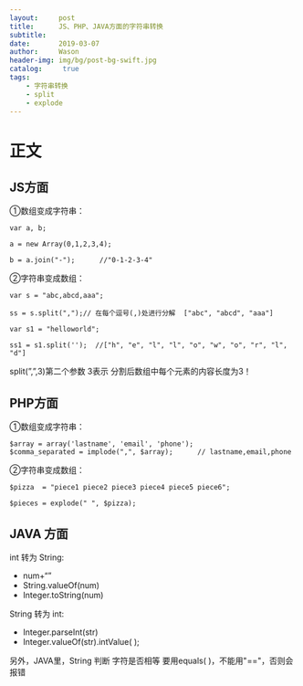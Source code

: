 ```yaml
---
layout:     post
title:      JS、PHP、JAVA方面的字符串转换
subtitle:   
date:       2019-03-07
author:     Wason
header-img: img/bg/post-bg-swift.jpg
catalog: 	 true
tags:
    - 字符串转换
    - split
    - explode
---
```


# 正文

## JS方面
 
①数组变成字符串：

```
var a, b;

a = new Array(0,1,2,3,4);

b = a.join("-");      //"0-1-2-3-4"

```

②字符串变成数组：

```
var s = "abc,abcd,aaa";

ss = s.split(",");// 在每个逗号(,)处进行分解  ["abc", "abcd", "aaa"]

var s1 = "helloworld";

ss1 = s1.split('');  //["h", "e", "l", "l", "o", "w", "o", "r", "l", "d"]
```

split(”,”,3)第二个参数 3表示 分割后数组中每个元素的内容长度为3！

## PHP方面

①数组变成字符串：

```
$array = array('lastname', 'email', 'phone');
$comma_separated = implode(",", $array);      // lastname,email,phone
```

②字符串变成数组：

```
$pizza  = "piece1 piece2 piece3 piece4 piece5 piece6";

$pieces = explode(" ", $pizza);
```

## JAVA 方面

int 转为 String:

* num+“”
* String.valueOf(num)
* Integer.toString(num)


String 转为 int:

* Integer.parseInt(str)
* Integer.valueOf(str).intValue( );

另外，JAVA里，String 判断 字符是否相等 要用equals( )，不能用"=="，否则会报错
